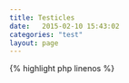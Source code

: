 ```yaml
---
title: Testicles
date:   2015-02-10 15:43:02
categories: "test"
layout: page
---
```



{% highlight php linenos %}

<?php



{% endhighlight %}
